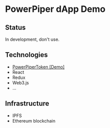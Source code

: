 # PowerPiper dApp Demo

## Status

In development, don't use.

## Technologies

* [PowerPiperToken [Demo]](https://github.com/powerpiper/demo_contract)
* React
* Redux
* Web3.js
* ...

## Infrastructure

* IPFS
* Ethereum blockchain